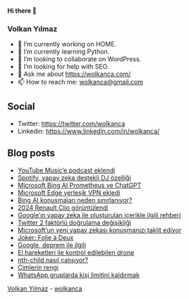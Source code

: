 #### Hi there 👋

### Volkan Yılmaz

- 🔭 I’m currently working on HOME.
- 🌱 I’m currently learning Python.
- 👯 I’m looking to collaborate on WordPress.
- 🤔 I’m looking for help with SEO.
- 💬 Ask me about https://wolkanca.com/
- 📫 How to reach me: wolkanca@gmail.com

## Social
- Twitter: https://twitter.com/wolkanca
- Linkedin: https://www.linkedin.com/in/wolkanca/



## Blog posts
<!-- BLOG-POST-LIST:START -->
- [YouTube Music’e podcast eklendi](https://wolkanca.com/youtube-musice-podcast-eklendi/)
- [Spotify, yapay zeka destekli DJ özelliği](https://wolkanca.com/spotify-yapay-zeka-destekli-dj-ozelligi/)
- [Microsoft Bing AI Prometheus ve ChatGPT](https://wolkanca.com/microsoft-bing-ai-prometheus-ve-chatgpt/)
- [Microsoft Edge yerleşik VPN ekledi](https://wolkanca.com/microsoft-edge-yerlesik-vpn-ekledi/)
- [Bing AI konuşmaları neden sınırlanıyor?](https://wolkanca.com/bing-ai-konusmalari-neden-sinirlaniyor/)
- [2024 Renault Clio görüntülendi](https://wolkanca.com/2024-renault-clio-goruntulendi/)
- [Google’ın yapay zeka ile oluşturulan içerikle ilgili rehberi](https://wolkanca.com/googlein-yapay-zeka-ile-olusturulan-icerikle-ilgili-rehberi/)
- [Twitter 2 faktörlü doğrulama değişikliği](https://wolkanca.com/twitter-2-faktorlu-dogrulama-degisikligi/)
- [Microsoft’un yeni yapay zekası konuşmanızı taklit ediyor](https://wolkanca.com/microsoftun-yeni-yapay-zekasi-konusmanizi-taklit-ediyor/)
- [Joker: Folie à Deux](https://wolkanca.com/joker-folie-a-deux/)
- [Google, deprem ile ilgili](https://wolkanca.com/google-deprem-ile-ilgili/)
- [El hareketleri ile kontrol edilebilen drone](https://wolkanca.com/el-hareketleri-ile-kontrol-edilebilen-drone/)
- [nth-child nasıl çalışıyor?](https://wolkanca.com/nth-child-nasil-calisiyor/)
- [Çimlerin rengi](https://wolkanca.com/cimlerin-rengi/)
- [WhatsApp gruplarda kişi limitini kaldırmak](https://wolkanca.com/whatsapp-gruplarda-kisi-limitini-kaldirmak/)
<!-- BLOG-POST-LIST:END -->


[Volkan Yılmaz](https://volkanyilmaz.com.tr/) - [wolkanca](https://wolkanca.com/)
